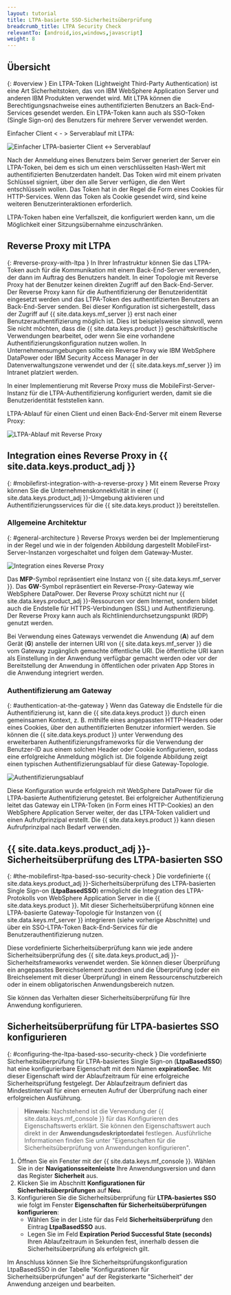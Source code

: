 ```yaml
---
layout: tutorial
title: LTPA-basierte SSO-Sicherheitsüberprüfung
breadcrumb_title: LTPA Security Check
relevantTo: [android,ios,windows,javascript]
weight: 8
---
```

<!-- NLS_CHARSET=UTF-8 -->
## Übersicht
{: #overview }
Ein LTPA-Token (Lightweight Third-Party Authentication) ist eine Art Sicherheitstoken, das von
IBM WebSphere Application Server
und anderen
IBM Produkten verwendet wird. Mit LTPA
können die Berechtigungsnachweise eines authentifizierten Benutzers an Back-End-Services
gesendet werden. Ein LTPA-Token kann auch als SSO-Token (Single Sign-on) des Benutzers für mehrere
Server verwendet werden.

Einfacher Client < - > Serverablauf mit LTPA:

![Einfacher LTPA-basierter Client <-> Serverablauf](ltpa_simple_client_server.jpg)

Nach der Anmeldung eines Benutzers beim Server
generiert der Server ein LTPA-Token, bei dem es sich um einen verschlüsselten Hash-Wert mit
authentifizierten Benutzerdaten handelt.
Das Token wird mit einem privaten Schlüssel signiert, über den alle Server verfügen, die den Wert entschlüsseln wollen. Das Token hat in der Regel die Form eines
Cookies für HTTP-Services. Wenn das Token als Cookie gesendet wird, sind keine weiteren Benutzerinteraktionen erforderlich.

LTPA-Token haben eine Verfallszeit, die konfiguriert werden kann, um die Möglichkeit einer Sitzungsübernahme
einzuschränken.

## Reverse Proxy mit LTPA
{: #reverse-proxy-with-ltpa }
In Ihrer Infrastruktur können Sie das LTPA-Token auch für die Kommunikation mit einem Back-End-Server verwenden, der dann
im Auftrag des Benutzers handelt. In einer Topologie mit Reverse Proxy hat der Benutzer keinen direkten Zugriff auf den Back-End-Server. Der
Reverse Proxy kann für die Authentifizierung der Benutzeridentität eingesetzt werden und
das LTPA-Token des authentifizierten Benutzers an Back-End-Server senden. Bei dieser Konfiguration ist sichergestellt,
dass der Zugriff auf {{ site.data.keys.mf_server }}
erst nach einer Benutzerauthentifizierung möglich ist. Dies ist beispielsweise sinnvoll, wenn Sie nicht möchten, dass die
{{ site.data.keys.product }} geschäftskritische
Verwendungen bearbeitet, oder wenn Sie eine vorhandene Authentifizierungskonfiguration nutzen wollen. In Unternehmensumgebungen sollte ein
Reverse Proxy wie IBM WebSphere DataPower oder IBM Security Access Manager in der Datenverwaltungszone verwendet und der
{{ site.data.keys.mf_server }} im Intranet platziert werden. 

In einer Implementierung mit Reverse Proxy
muss die
MobileFirst-Server-Instanz
für die LTPA-Authentifizierung konfiguriert werden, damit sie die Benutzeridentität feststellen kann. 

LTPA-Ablauf für einen Client und einen Back-End-Server mit einem Reverse Proxy: 

![LTPA-Ablauf mit Reverse Proxy](ltpa_reverse_proxy.jpg)

## Integration eines Reverse Proxy in {{ site.data.keys.product_adj }}
{: #mobilefirst-integration-with-a-reverse-proxy }
Mit einem Reverse Proxy können Sie die Unternehmenskonnektivität in einer
{{ site.data.keys.product_adj }}-Umgebung aktivieren und Authentifizierungsservices für die
{{ site.data.keys.product }} bereitstellen.

### Allgemeine Architektur
{: #general-architecture }
Reverse Proxys werden bei der Implementierung in der Regel und wie in
der folgenden Abbildung dargestellt
MobileFirst-Server-Instanzen vorgeschaltet und
folgen dem Gateway-Muster.

![Integration eines Reverse Proxy](reverse_proxy_integ.jpg)

Das **MFP**-Symbol repräsentiert
eine Instanz von {{ site.data.keys.mf_server }}. Das **GW**-Symbol
repräsentiert ein Reverse-Proxy-Gateway wie WebSphere
DataPower. Der Reverse Proxy schützt nicht nur {{ site.data.keys.product_adj }}-Ressourcen vor dem Internet, sondern
bildet auch die Endstelle für HTTPS-Verbindungen (SSL) und Authentifizierung. Der Reverse Proxy kann auch als Richtliniendurchsetzungspunkt (RDP) genutzt werden.

Bei Verwendung eines Gateways
verwendet die Anwendung (**A**) auf dem Gerät (**G**) anstelle der internen URI von
{{ site.data.keys.mf_server }} die vom Gateway zugänglich gemachte öffentliche URI.
Die öffentliche URI kann
als Einstellung in der Anwendung verfügbar gemacht werden oder vor der Bereitstellung der Anwendung in öffentlichen oder privaten App Stores
in die Anwendung integriert werden.

### Authentifizierung am Gateway
{: #authentication-at-the-gateway }
Wenn das Gateway die Endstelle für die Authentifizierung ist, kann die
{{ site.data.keys.product }} durch einen gemeinsamen Kontext, z. B.
mithilfe eines angepassten HTTP-Headers oder eines Cookies, über den authentifizierten Benutzer informiert werden. Sie können die
{{ site.data.keys.product }} unter Verwendung des erweiterbaren Authentifizierungsframeworks für die Verwendung der Benutzer-ID aus
einem solchen Header oder Cookie konfigurieren, sodass eine erfolgreiche Anmeldung möglich ist. Die folgende Abbildung zeigt einen typischen Authentifizierungsablauf
für diese Gateway-Topologie. 

![Authentifizierungsablauf](mf_reverse_proxy_integ_authentication_flow.jpg)

Diese Konfiguration wurde erfolgreich mit
WebSphere DataPower für die LTPA-basierte Authentifizierung getestet.
Bei erfolgreicher Authentifizierung leitet das Gateway ein LTPA-Token
(in Form eines HTTP-Cookies) an den
WebSphere Application Server
weiter, der das LTPA-Token validiert und einen Aufrufprinzipal erstellt. Die {{ site.data.keys.product }} kann
diesen Aufrufprinzipal nach Bedarf verwenden. 

## {{ site.data.keys.product_adj }}-Sicherheitsüberprüfung des LTPA-basierten SSO
{: #the-mobilefirst-ltpa-based-sso-security-check }
Die vordefinierte {{ site.data.keys.product_adj }}-Sicherheitsüberprüfung des LTPA-basierten Single Sign-on (**LtpaBasedSSO**) ermöglicht die Integration des LTPA-Protokolls von WebSphere Application Server in die {{ site.data.keys.product }}. Mit dieser Sicherheitsüberprüfung
können eine LTPA-basierte Gateway-Topologie für Instanzen
von {{ site.data.keys.mf_server }} integrieren (siehe vorherige Abschnitte) und
über ein SSO-LTPA-Token Back-End-Services für die Benutzerauthentifizierung nutzen. 

Diese vordefinierte Sicherheitsüberprüfung
kann wie jede andere Sicherheitsüberprüfung des
{{ site.data.keys.product_adj }}-Sicherheitsframeworks
verwendet werden. Sie können dieser Überprüfung ein angepasstes Bereichselement
zuordnen und die Überprüfung (oder ein Breichselement mit dieser Überprüfung) in einem Ressourcenschutzbereich oder
in einem obligatorischen Anwendungsbereich
nutzen. 

Sie können das Verhalten dieser Sicherheitsüberprüfung für Ihre Anwendung konfigurieren. 

## Sicherheitsüberprüfung für LTPA-basiertes SSO konfigurieren
{: #configuring-the-ltpa-based-sso-security-check }
Die vordefinierte Sicherheitsüberprüfung für LTPA-basiertes Single Sign-on
(**LtpaBasedSSO**) hat eine konfigurierbare Eigenschaft mit dem Namen **expirationSec**.
Mit dieser Eigenschaft wird der Ablaufzeitraum für eine erfolgreiche Sicherheitsprüfung festgelegt. Der Ablaufzeitraum definiert das Mindestintervall für einen erneuten Aufruf der Überprüfung nach einer erfolgreichen Ausführung. 

> **Hinweis:** Nachstehend ist die Verwendung der
{{ site.data.keys.mf_console }} für das Konfigurieren des Eigenschaftswerts
erklärt. Sie können den Eigenschaftswert auch direkt in der **Anwendungsdeskriptordatei** festlegen. Ausführliche Informationen finden Sie unter
"Eigenschaften für die Sicherheitsüberprüfung von Anwendungen konfigurieren".



1. Öffnen Sie ein Fenster mit der {{ site.data.keys.mf_console }}.
Wählen Sie in der **Navigationsseitenleiste** Ihre Anwendungsversion und dann das Register
**Sicherheit** aus. 
2. Klicken Sie im Abschnitt **Konfigurationen für Sicherheitsüberprüfungen** auf
**Neu**. 
3. Konfigurieren Sie die Sicherheitsüberprüfung für **LTPA-basiertes SSO** wie folgt im Fenster **Eigenschaften für Sicherheitsüberprüfungen konfigurieren**: 
    * Wählen Sie in der Liste für das Feld **Sicherheitsüberprüfung** den Eintrag
**LtpaBasedSSO** aus. 
    * Legen Sie im Feld **Expiration Period Successful State
(seconds)** Ihren Ablaufzeitraum in Sekunden fest, innerhalb dessen die Sicherheitsüberprüfung als erfolgreich gilt. 

Im Anschluss können Sie Ihre Sicherheitsprüfungskonfiguration LtpaBasedSSO in der Tabelle
"Konfigurationen für Sicherheitsüberprüfungen" auf der Registerkarte
"Sicherheit" der Anwendung anzeigen und bearbeiten. 
